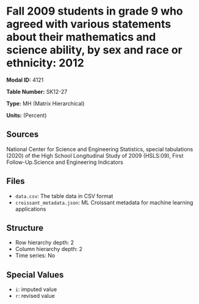 # Fall 2009 students in grade 9 who agreed with various statements about their mathematics and science ability, by sex and race or ethnicity: 2012

**Modal ID:** 4121

**Table Number:** SK12-27

**Type:** MH (Matrix Hierarchical)

**Units:** (Percent)

## Sources

National Center for Science and Engineering Statistics, special tabulations (2020) of the High School Longitudinal Study of 2009 (HSLS:09), First Follow-Up.Science and Engineering Indicators

## Files

- `data.csv`: The table data in CSV format
- `croissant_metadata.json`: ML Croissant metadata for machine learning applications

## Structure

- Row hierarchy depth: 2
- Column hierarchy depth: 2
- Time series: No

## Special Values

- `i`: imputed value
- `r`: revised value

